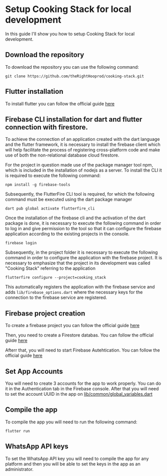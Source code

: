 # Setup Cooking Stack for local development
In this guide I'll show you how to setup Cooking Stack for local development.

## Download the repository
To download the repository you can use the following command:

```
git clone https://github.com/theRightHooprod/cooking-stack.git
```

## Flutter installation
To install flutter you can follow the official guide [here](https://flutter.dev/docs/get-started/install)


## Firebase CLI installation for dart and flutter connection with firestore.

To achieve the connection of an application created with the dart language and the flutter framework, it is necessary to install the firebase client which will help facilitate the process of registering cross-platform code and make use of both the non-relational database cloud firestore.

For the project in question made use of the package manager tool npm, which is included in the installation of nodejs as a server. To install the CLI it is required to execute the following command:

```
npm install -g firebase-tools
```

Subsequently, the FlutterFire CLI tool is required, for which the following command must be executed using the dart package manager

```
dart pub global activate flutterfire_cli
```

Once the installation of the firebase cli and the activation of the dart package is done, it is necessary to execute the following command in order to log in and give permission to the tool so that it can configure the firebase application according to the existing projects in the console.

```
firebase login
```

Subsequently, in the project folder it is necessary to execute the following command in order to configure the application with the firebase project. It is necessary to emphasize that the project in its development was called "Cooking Stack" referring to the application

```
flutterfire configure --project=cooking_stack
```

This automatically registers the application with the firebase service and adds `lib/firebase_options.dart` where the necessary keys for the connection to the firebase service are registered.

## Firebase project creation

To create a firebase project you can follow the official guide [here](https://firebase.google.com/docs/web/setup)

Then, you need to create a Firestore databas. You can follow the official guide [here](https://firebase.google.com/docs/firestore/quickstart)

Afterr that, you will need to start Firebase Autehtication. You can follow the official guide [here](https://firebase.google.com/docs/auth/web/start)

## Set App Accounts
You will need to create 3 accounts for the app to work properly. You can do it in the Authentication tab in the Firebase console. After that you will need to set the account UUID in the app on [lib/common/global_variables.dart](lib/common/global_variables.dart)

## Compile the app
To compile the app you will need to run the following command:

```
flutter run
```

## WhatsApp API keys
To set the WhatsApp API key you will need to compile the app for any platform and then you will be able to set the keys in the app as an administrator.
